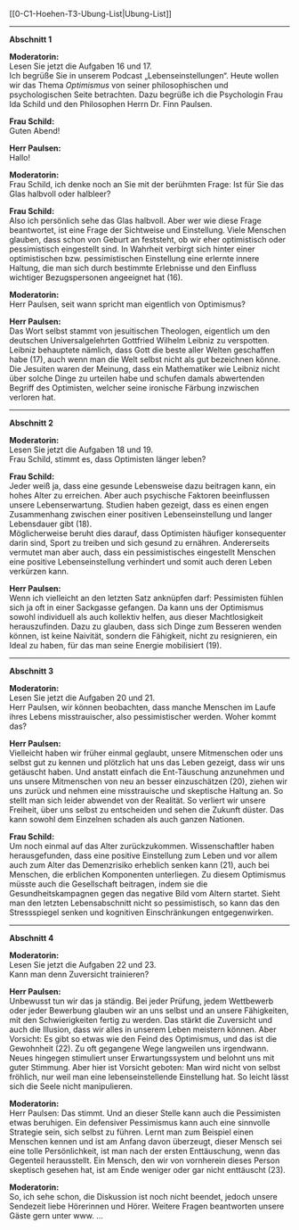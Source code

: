 [[0-C1-Hoehen-T3-Ubung-List|Ubung-List]]

---

**Abschnitt 1**

**Moderatorin:**  
Lesen Sie jetzt die Aufgaben 16 und 17.  
Ich begrüße Sie in unserem Podcast „Lebenseinstellungen“. Heute wollen wir das Thema *Optimismus* von seiner philosophischen und psychologischen Seite betrachten. Dazu begrüße ich die Psychologin Frau Ida Schild und den Philosophen Herrn Dr. Finn Paulsen.

**Frau Schild:**  
Guten Abend!

**Herr Paulsen:**  
Hallo!

**Moderatorin:**  
Frau Schild, ich denke noch an Sie mit der berühmten Frage: Ist für Sie das Glas halbvoll oder halbleer?

**Frau Schild:**  
Also ich persönlich sehe das Glas halbvoll. Aber wer wie diese Frage beantwortet, ist eine Frage der Sichtweise und Einstellung. Viele Menschen glauben, dass schon von Geburt an feststeht, ob wir eher optimistisch oder pessimistisch eingestellt sind. In Wahrheit verbirgt sich hinter einer optimistischen bzw. pessimistischen Einstellung eine erlernte innere Haltung, die man sich durch bestimmte Erlebnisse und den Einfluss wichtiger Bezugspersonen angeeignet hat (16).

**Moderatorin:**  
Herr Paulsen, seit wann spricht man eigentlich von Optimismus?

**Herr Paulsen:**  
Das Wort selbst stammt von jesuitischen Theologen, eigentlich um den deutschen Universalgelehrten Gottfried Wilhelm Leibniz zu verspotten. Leibniz behauptete nämlich, dass Gott die beste aller Welten geschaffen habe (17), auch wenn man die Welt selbst nicht als gut bezeichnen könne. Die Jesuiten waren der Meinung, dass ein Mathematiker wie Leibniz nicht über solche Dinge zu urteilen habe und schufen damals abwertenden Begriff des Optimisten, welcher seine ironische Färbung inzwischen verloren hat.

---

**Abschnitt 2**

**Moderatorin:**  
Lesen Sie jetzt die Aufgaben 18 und 19.  
Frau Schild, stimmt es, dass Optimisten länger leben?

**Frau Schild:**  
Jeder weiß ja, dass eine gesunde Lebensweise dazu beitragen kann, ein hohes Alter zu erreichen. Aber auch psychische Faktoren beeinflussen unsere Lebenserwartung. Studien haben gezeigt, dass es einen engen Zusammenhang zwischen einer positiven Lebenseinstellung und langer Lebensdauer gibt (18).  
Möglicherweise beruht dies darauf, dass Optimisten häufiger konsequenter darin sind, Sport zu treiben und sich gesund zu ernähren. Andererseits vermutet man aber auch, dass ein pessimistisches eingestellt Menschen eine positive Lebenseinstellung verhindert und somit auch deren Leben verkürzen kann.

**Herr Paulsen:**  
Wenn ich vielleicht an den letzten Satz anknüpfen darf: Pessimisten fühlen sich ja oft in einer Sackgasse gefangen. Da kann uns der Optimismus sowohl individuell als auch kollektiv helfen, aus dieser Machtlosigkeit herauszufinden. Dazu zu glauben, dass sich Dinge zum Besseren wenden können, ist keine Naivität, sondern die Fähigkeit, nicht zu resignieren, ein Ideal zu haben, für das man seine Energie mobilisiert (19).

---

**Abschnitt 3**

**Moderatorin:**  
Lesen Sie jetzt die Aufgaben 20 und 21.  
Herr Paulsen, wir können beobachten, dass manche Menschen im Laufe ihres Lebens misstrauischer, also pessimistischer werden. Woher kommt das?

**Herr Paulsen:**  
Vielleicht haben wir früher einmal geglaubt, unsere Mitmenschen oder uns selbst gut zu kennen und plötzlich hat uns das Leben gezeigt, dass wir uns getäuscht haben. Und anstatt einfach die Ent-Täuschung anzunehmen und uns unsere Mitmenschen von neu an besser einzuschätzen (20), ziehen wir uns zurück und nehmen eine misstrauische und skeptische Haltung an. So stellt man sich leider abwendet von der Realität. So verliert wir unsere Freiheit, über uns selbst zu entscheiden und sehen die Zukunft düster. Das kann sowohl dem Einzelnen schaden als auch ganzen Nationen.

**Frau Schild:**  
Um noch einmal auf das Alter zurückzukommen. Wissenschaftler haben herausgefunden, dass eine positive Einstellung zum Leben und vor allem auch zum Alter das Demenzrisiko erheblich senken kann (21), auch bei Menschen, die erblichen Komponenten unterliegen. Zu diesem Optimismus müsste auch die Gesellschaft beitragen, indem sie die Gesundheitskampagnen gegen das negative Bild vom Altern startet. Sieht man den letzten Lebensabschnitt nicht so pessimistisch, so kann das den Stressspiegel senken und kognitiven Einschränkungen entgegenwirken.

---

**Abschnitt 4**

**Moderatorin:**  
Lesen Sie jetzt die Aufgaben 22 und 23.  
Kann man denn Zuversicht trainieren?

**Herr Paulsen:**  
Unbewusst tun wir das ja ständig. Bei jeder Prüfung, jedem Wettbewerb oder jeder Bewerbung glauben wir an uns selbst und an unsere Fähigkeiten, mit den Schwierigkeiten fertig zu werden. Das stärkt die Zuversicht und auch die Illusion, dass wir alles in unserem Leben meistern können. Aber Vorsicht: Es gibt so etwas wie den Feind des Optimismus, und das ist die Gewohnheit (22). Zu oft gegangene Wege langweilen uns irgendwann. Neues hingegen stimuliert unser Erwartungssystem und belohnt uns mit guter Stimmung. Aber hier ist Vorsicht geboten: Man wird nicht von selbst fröhlich, nur weil man eine lebenseinstellende Einstellung hat. So leicht lässt sich die Seele nicht manipulieren.

**Moderatorin:**  
Herr Paulsen: Das stimmt. Und an dieser Stelle kann auch die Pessimisten etwas beruhigen. Ein defensiver Pessimismus kann auch eine sinnvolle Strategie sein, sich selbst zu führen. Lernt man zum Beispiel einen Menschen kennen und ist am Anfang davon überzeugt, dieser Mensch sei eine tolle Persönlichkeit, ist man nach der ersten Enttäuschung, wenn das Gegenteil herausstellt. Ein Mensch, den wir von vornherein dieses Person skeptisch gesehen hat, ist am Ende weniger oder gar nicht enttäuscht (23).

**Moderatorin:**  
So, ich sehe schon, die Diskussion ist noch nicht beendet, jedoch unsere Sendezeit liebe Hörerinnen und Hörer. Weitere Fragen beantworten unsere Gäste gern unter www. ...